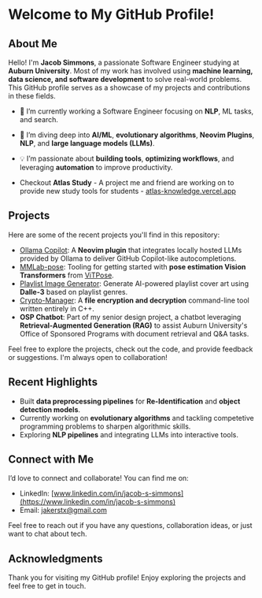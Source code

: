 # Welcome to My GitHub Profile!

## About Me

Hello! I'm **Jacob Simmons**, a passionate Software Engineer studying at **Auburn University**. Most of my work has involved using **machine learning, data science, and software development** to solve real-world problems. This GitHub profile serves as a showcase of my projects and contributions in these fields.

- 🔭 I’m currently working a Software Engineer focusing on **NLP**, ML tasks, and search.  
- 🌱 I’m diving deep into **AI/ML**, **evolutionary algorithms**, **Neovim Plugins**, **NLP**, and **large language models (LLMs)**.  
- 💡 I’m passionate about **building tools**, **optimizing workflows**, and leveraging **automation** to improve productivity.

- Checkout **Atlas Study** - A project me and friend are working on to provide new study tools for students - [atlas-knowledge.vercel.app](https://atlas-knowledge.vercel.app)

## Projects

Here are some of the recent projects you'll find in this repository:

- [Ollama Copilot](https://github.com/Jacob411/Ollama-Copilot): A **Neovim plugin** that integrates locally hosted LLMs provided by Ollama to deliver GitHub Copilot-like autocompletions.  
- [MMLab-pose](https://github.com/Jacob411/mmlab-pose): Tooling for getting started with **pose estimation Vision Transformers** from [ViTPose](https://github.com/ViTAE-Transformer/ViTPose).  
- [Playlist Image Generator](https://github.com/Jacob411/PlaylistImageGenerator): Generate AI-powered playlist cover art using **Dalle-3** based on playlist genres.  
- [Crypto-Manager](https://github.com/Jacob411/Crypto-Manager): A **file encryption and decryption** command-line tool written entirely in C++.  
- **OSP Chatbot**: Part of my senior design project, a chatbot leveraging **Retrieval-Augmented Generation (RAG)** to assist Auburn University's Office of Sponsored Programs with document retrieval and Q&A tasks.  

Feel free to explore the projects, check out the code, and provide feedback or suggestions. I'm always open to collaboration!

## Recent Highlights
  
- Built **data preprocessing pipelines** for **Re-Identification** and **object detection models**.  
- Currently working on **evolutionary algorithms** and tackling competetive programming problems to sharpen algorithmic skills.  
- Exploring **NLP pipelines** and integrating LLMs into interactive tools.  

## Connect with Me

I’d love to connect and collaborate! You can find me on:  

- LinkedIn: [www.linkedin.com/in/jacob-s-simmons](https://www.linkedin.com/in/jacob-s-simmons)  
- Email: [jakerstx@gmail.com](mailto:jakerstx@gmail.com)  

Feel free to reach out if you have any questions, collaboration ideas, or just want to chat about tech.

## Acknowledgments

Thank you for visiting my GitHub profile! Enjoy exploring the projects and feel free to get in touch.
